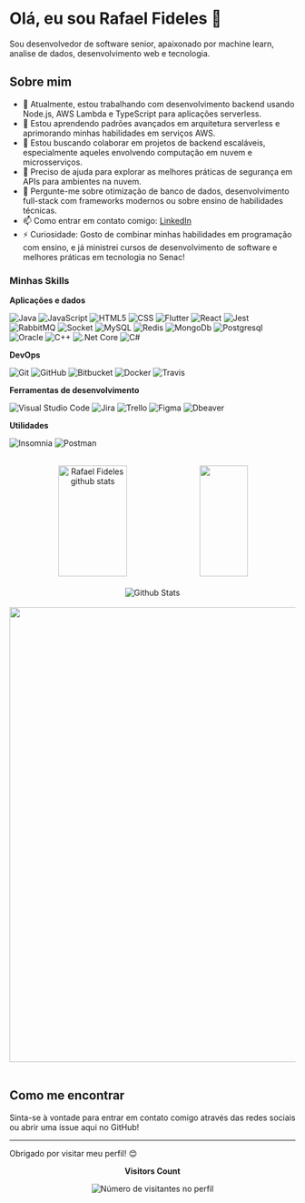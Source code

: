 # Olá, eu sou Rafael Fideles 👋

Sou desenvolvedor de software senior, apaixonado por machine learn, analise de dados, desenvolvimento web e tecnologia.

## Sobre mim

- 🔭 Atualmente, estou trabalhando com desenvolvimento backend usando Node.js, AWS Lambda e TypeScript para aplicações serverless.
- 🌱 Estou aprendendo padrões avançados em arquitetura serverless e aprimorando minhas habilidades em serviços AWS.
- 👯 Estou buscando colaborar em projetos de backend escaláveis, especialmente aqueles envolvendo computação em nuvem e microsserviços.
- 🤔 Preciso de ajuda para explorar as melhores práticas de segurança em APIs para ambientes na nuvem.
- 💬 Pergunte-me sobre otimização de banco de dados, desenvolvimento full-stack com frameworks modernos ou sobre ensino de habilidades técnicas.
- 📫 Como entrar em contato comigo: [LinkedIn](https://www.linkedin.com/in/rafael-fideles-costa)
- ⚡ Curiosidade: Gosto de combinar minhas habilidades em programação com ensino, e já ministrei cursos de desenvolvimento de software e melhores práticas em tecnologia no Senac!

### Minhas Skills

**Aplicações e dados**

![Java](https://img.shields.io/badge/-Java-333333?style=flat&logo=coffeescript&logoColor=007396)
![JavaScript](https://img.shields.io/badge/-JavaScript-333333?style=flat&logo=javascript)
![HTML5](https://img.shields.io/badge/-HTML5-333333?style=flat&logo=HTML5)
![CSS](https://img.shields.io/badge/-CSS-333333?style=flat&logo=CSS3&logoColor=1572B6)
![Flutter](https://img.shields.io/badge/-Flutter-333333?style=flat&logo=Flutter)
![React](https://img.shields.io/badge/-React-333333?style=flat&logo=react)
![Jest](https://img.shields.io/badge/-Jest-333333?style=flat&logo=jest)
![RabbitMQ](https://img.shields.io/badge/-RabbitMQ-333333?style=flat&logo=rabbitmq)
![Socket](https://img.shields.io/badge/-Socket-333333?style=flat&logo=socket.io)
![MySQL](https://img.shields.io/badge/-MySQL-333333?style=flat&logo=mysql)
![Redis](https://img.shields.io/badge/-Redis-333333?style=flat&logo=redis)
![MongoDb](https://img.shields.io/badge/-MongoDB-333333?style=flat&logo=mongodb)
![Postgresql](https://img.shields.io/badge/-Postgres-333333?style=flat&logo=postgresql)
![Oracle](https://img.shields.io/badge/-Oracle-333333?style=flat&logo=oracle&logoColor=F80000)
![C++](https://img.shields.io/badge/-C++-333333?style=flat&logo=C%2B%2B&logoColor=00599C)
![.Net Core](https://img.shields.io/badge/-.Net%20Core-333333?style=flat&logo=dotnet&logoColor=8a2be2)
![C#](https://img.shields.io/badge/-C%23-333333?style=flat&logo=C%23&logoColor=00599C)


**DevOps**

![Git](https://img.shields.io/badge/-Git-333333?style=flat&logo=git)
![GitHub](https://img.shields.io/badge/-GitHub-333333?style=flat&logo=github)
![Bitbucket](https://img.shields.io/badge/-Bitbucket-333333?style=flat&logo=bitbucket)
![Docker](https://img.shields.io/badge/-Docker-333333?style=flat&logo=docker)
![Travis](https://img.shields.io/badge/-Travis-333333?style=flat&logo=travis)

**Ferramentas de desenvolvimento**

![Visual Studio Code](https://img.shields.io/badge/-Visual%20Studio%20Code-333333?style=flat&logo=visual-studio-code&logoColor=007ACC)
![Jira](https://img.shields.io/badge/-Jira-333333?style=flat&logo=jira&logoColor=2C2255)
![Trello](https://img.shields.io/badge/-Trello-333333?style=flat&logo=trello&logoColor=007ACC)
![Figma](https://img.shields.io/badge/-Figma-333333?style=flat&logo=figma&logoColor=007ACC)
![Dbeaver](https://img.shields.io/badge/-Dbeaver-333333?style=flat&logo=dbeaver&logoColor=007ACC)

**Utilidades**

![Insomnia](https://img.shields.io/badge/-Insomnia-333333?style=flat&logo=insomnia)
![Postman](https://img.shields.io/badge/-Postman-333333?style=flat&logo=postman)

<br/>

<div align="center">  
  <img width="49%" height="195px" src="https://github-readme-stats.vercel.app/api?username=ficheles&show_icons=true&count_private=true&include_all_commits=true&hide_border=true&title_color=00bfbf&icon_color=00bfbf&text_color=c9d1d9&bg_color=0d1117" alt="Rafael Fideles github stats" /> 
  <img width="41%" height="195px" src="https://github-readme-stats.vercel.app/api/top-langs/?username=ficheles&layout=compact&hide_border=true&title_color=00bfbf&text_color=00bfbf&bg_color=0d1117" />
</div>

<div align="center">
 <br>
  <img alt="Github Stats" src="https://github-readme-streak-stats.herokuapp.com/?user=ficheles&theme=dark&hide_border=false" />
  <br>
  <br>
</div>

<div align="center">
  <a href="https://github.com/ficheles/github-profile-trophy" title="repositório de troféus"  >
    <img width="800" src="https://github-profile-trophy.vercel.app/?username=ficheles&column=6&row=2&theme=darkhub&no-frame=true&no-bg=true" />    
  </a>
  <br>
  <br>
</div>

## Como me encontrar

Sinta-se à vontade para entrar em contato comigo através das redes sociais ou abrir uma issue aqui no GitHub!

---

Obrigado por visitar meu perfil! 😊

<div align="center">
  <p>
    <b>Visitors Count</b>
  </p>

  <img src="https://profile-counter.glitch.me/ficheles/count.svg" alt="Número de visitantes no perfil"/>
</div>
